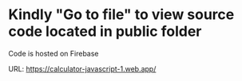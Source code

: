 ﻿# Kindly "Go to file" to view source code located in public folder
Code is hosted on Firebase

URL: 
https://calculator-javascript-1.web.app/

